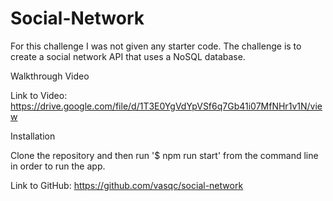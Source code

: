 # Social-Network


For this challenge I was not given any starter code. The challenge is to create a social network API that uses a NoSQL database.



Walkthrough Video

Link to Video:
https://drive.google.com/file/d/1T3E0YgVdYpVSf6q7Gb41i07MfNHr1v1N/view


Installation

Clone the repository and then run '$ npm run start' from the command line in order to run the app.

Link to GitHub: https://github.com/vasqc/social-network

